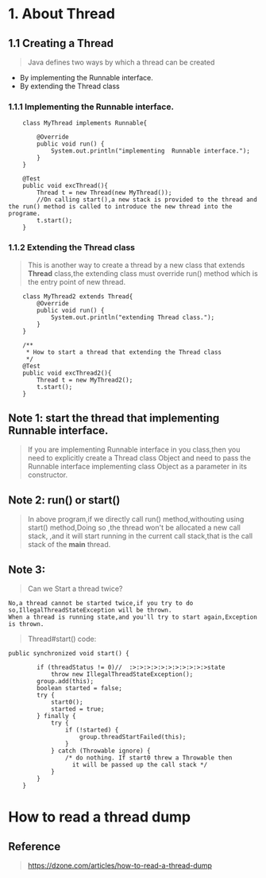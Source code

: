 # 1. About Thread
## 1.1 Creating a Thread
> Java defines two ways by which a thread can be created
- By implementing the Runnable interface.
- By extending the Thread class
### 1.1.1 Implementing the Runnable interface.
```text
    class MyThread implements Runnable{

        @Override
        public void run() {
            System.out.println("implementing  Runnable interface.");
        }
    }
```
```    
    @Test
    public void excThread(){
        Thread t = new Thread(new MyThread());
        //On calling start(),a new stack is provided to the thread and the run() method is called to introduce the new thread into the programe.
        t.start();
    }
```
### 1.1.2 Extending the Thread class
> This is another way to create a thread by a new class that extends **Thread** class,the extending class must override run() method 
which is the entry point of new thread.
```text
    class MyThread2 extends Thread{
        @Override
        public void run() {
            System.out.println("extending Thread class.");
        }
    }
```
```text
    /**
     * How to start a thread that extending the Thread class
     */
    @Test
    public void excThread2(){
        Thread t = new MyThread2();
        t.start();
    }
```
## Note 1: start the thread that implementing Runnable interface.
> If you are implementing Runnable interface in you class,then you need to explicitly create a
Thread class Object and need to pass the Runnable interface implementing class Object as a parameter in its constructor. 

## Note 2: run() or start()
> In above program,if we directly call run() method,withouting using start() method,Doing so ,the thread won't be allocated a new call stack,
 ,and it will start running in the current call stack,that is the call stack of the **main** thread.

## Note 3:
> Can we Start a thread twice?
```text
No,a thread cannot be started twice,if you try to do so,IllegalThreadStateException will be thrown.
When a thread is running state,and you'll try to start again,Exception is thrown.
```
> Thread#start() code:
```text
public synchronized void start() {

        if (threadStatus != 0)//  :>:>:>:>:>:>:>:>:>:>:>state 
            throw new IllegalThreadStateException();
        group.add(this);
        boolean started = false;
        try {
            start0();
            started = true;
        } finally {
            try {
                if (!started) {
                    group.threadStartFailed(this);
                }
            } catch (Throwable ignore) {
                /* do nothing. If start0 threw a Throwable then
                  it will be passed up the call stack */
            }
        }
    }
```




# How to read a thread dump
## Reference 
> https://dzone.com/articles/how-to-read-a-thread-dump
